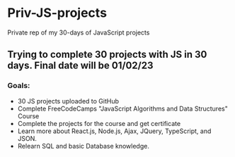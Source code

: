 # Priv-JS-projects
Private rep of my 30-days of JavaScript projects

## Trying to complete 30 projects with JS in 30 days. Final date will be 01/02/23

### Goals:
  - 30 JS projects uploaded to GitHub
  - Complete FreeCodeCamps "JavaScript Algorithms and Data Structures" Course
  - Complete the projects for the course and get certificate
  - Learn more about React.js, Node.js, Ajax, JQuery, TypeScript, and JSON.
  - Relearn SQL and basic Database knowledge.
